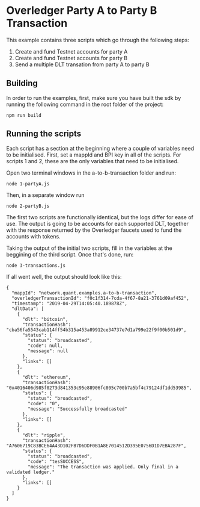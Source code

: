 # Overledger Party A to Party B Transaction

This example contains three scripts which go through the following steps:
1. Create and fund Testnet accounts for party A
2. Create and fund Testnet accounts for party B
3. Send a multiple DLT transation from party A to party B

## Building

In order to run the examples, first, make sure you have built the sdk by running the following command in the root folder of the project:

```
npm run build
```

## Running the scripts

Each script has a section at the beginning where a couple of variables need to be initialised. First, set a mappId and BPI key in all of the scripts. For scripts 1 and 2, these are the only variables that need to be initialised.

Open two terminal windows in the a-to-b-transaction folder and run:

```
node 1-partyA.js
```

Then, in a separate window run

```
node 2-partyB.js
```

The first two scripts are functionally identical, but the logs differ for ease of use. The output is going to be accounts for each supported DLT, together with the response returned by the Overledger faucets used to fund the accounts with tokens.

Taking the output of the initial two scripts, fill in the variables at the beggining of the third script. Once that's done, run:

```
node 3-transactions.js
```

If all went well, the output should look like this:

```
{
  "mappId": "network.quant.examples.a-to-b-transaction",
  "overledgerTransactionId": "f0c1f314-7cda-4f67-8a21-3761d09af452",
  "timestamp": "2019-04-29T14:05:40.189878Z",
  "dltData": [
    {
      "dlt": "bitcoin",
      "transactionHash": "cba56fa5543cab114ff54b315a453a89912ce34737e7d1a799e22f9f00b501d9",
      "status": {
        "status": "broadcasted",
        "code": null,
        "message": null
      },
      "links": []
    },
    {
      "dlt": "ethereum",
      "transactionHash": "0x4016406d985f0273d841353c95e88906fc805c700b7a5bf4c79124df1dd53985",
      "status": {
        "status": "broadcasted",
        "code": "0",
        "message": "Successfully broadcasted"
      },
      "links": []
    },
    {
      "dlt": "ripple",
      "transactionHash": "A7606719C83BCE64A43D102FB7D6DDF0B1A8E7014512D395E0756D1D7EBA287F",
      "status": {
        "status": "broadcasted",
        "code": "tesSUCCESS",
        "message": "The transaction was applied. Only final in a validated ledger."
      },
      "links": []
    }
  ]
}
```
